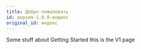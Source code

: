 ```yaml
---
title: Добро пожаловать
id: версия-1.0.0-индекс
original_id: индекс
---
```


Some stuff about Getting Started this is the V1 page